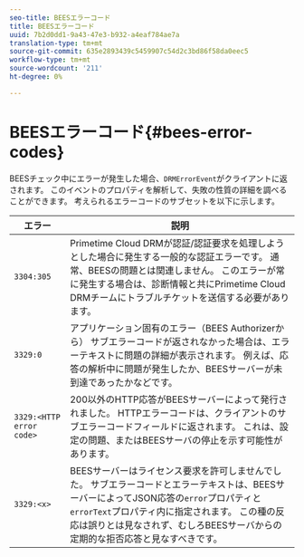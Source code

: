 ```yaml
---
seo-title: BEESエラーコード
title: BEESエラーコード
uuid: 7b2d0dd1-9a43-47e3-b932-a4eaf784ae7a
translation-type: tm+mt
source-git-commit: 635e2893439c5459907c54d2c3bd86f58da0eec5
workflow-type: tm+mt
source-wordcount: '211'
ht-degree: 0%

---
```



# BEESエラーコード{#bees-error-codes}

<!--<a id="section_81946679E1114DBA9FE173D0AA9E2F09"></a>-->

BEESチェック中にエラーが発生した場合、`DRMErrorEvent`がクライアントに返されます。 このイベントのプロパティを解析して、失敗の性質の詳細を調べることができます。 考えられるエラーコードのサブセットを以下に示します。

| エラー | 説明 |
|---|---|
| `3304:305` | Primetime Cloud DRMが認証/認証要求を処理しようとした場合に発生する一般的な認証エラーです。 通常、BEESの問題とは関連しません。 このエラーが常に発生する場合は、診断情報と共にPrimetime Cloud DRMチームにトラブルチケットを送信する必要があります。 |
| `3329:0` | アプリケーション固有のエラー（BEES Authorizerから） サブエラーコードが返されなかった場合は、エラーテキストに問題の詳細が表示されます。 例えば、応答の解析中に問題が発生したか、BEESサーバーが未到達であったかなどです。 |
| `3329:<HTTP error code>` | 200以外のHTTP応答がBEESサーバーによって発行されました。 HTTPエラーコードは、クライアントのサブエラーコードフィールドに返されます。 これは、設定の問題、またはBEESサーバの停止を示す可能性があります。 |
| `3329:<x>` | BEESサーバーはライセンス要求を許可しませんでした。 サブエラーコードとエラーテキストは、BEESサーバーによってJSON応答の`error`プロパティと`errorText`プロパティ内に指定されます。 この種の反応は誤りとは見なされず、むしろBEESサーバからの定期的な拒否応答と見なすべきです。 |